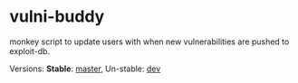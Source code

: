 # vulni-buddy
monkey script to update users with when new vulnerabilities are pushed to exploit-db.

Versions: __Stable__: [master](https://github.com/ProRansum/vulni-buddy/tree/master), Un-stable: [dev](https://github.com/ProRansum/vulni-buddy/tree/dev)


